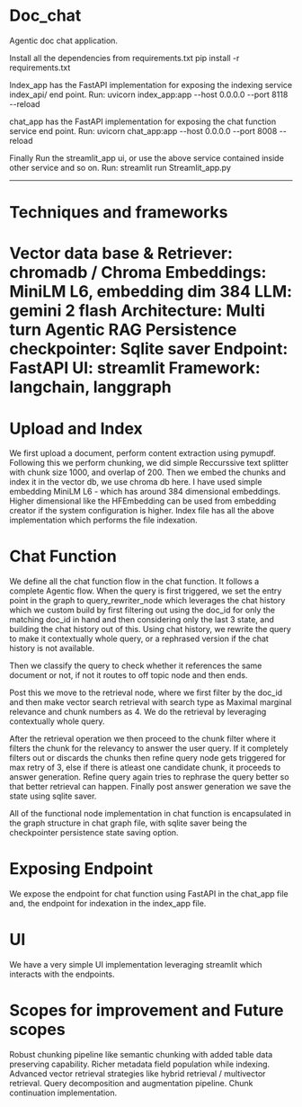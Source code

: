 # Doc_chat
Agentic doc chat application. 

Install all the dependencies from requirements.txt
pip install -r requirements.txt

Index_app has the FastAPI implementation for exposing the indexing service index_api/ end point.
Run: 
uvicorn index_app:app --host 0.0.0.0 --port 8118 --reload

chat_app has the FastAPI implementation for exposing the chat function service end point.
Run:
uvicorn chat_app:app --host 0.0.0.0 --port 8008 --reload

Finally Run the streamlit_app ui, or use the above service contained inside other service and so on.
Run:
streamlit run Streamlit_app.py

*******************************************************************************************************

Techniques and frameworks
================================================
Vector data base & Retriever: chromadb / Chroma
Embeddings: MiniLM L6, embedding dim 384
LLM: gemini 2 flash
Architecture: Multi turn Agentic RAG
Persistence checkpointer: Sqlite saver
Endpoint: FastAPI
UI: streamlit
Framework: langchain, langgraph
================================================


Upload and Index
=================
We first upload a document, perform content extraction using pymupdf.
Following this we perform chunking, we did simple Reccurssive text splitter with chunk size 1000, and overlap of 200.
Then we embed the chunks and index it in the vector db, we use chroma db here.
I have used simple embedding MiniLM L6 - which has around 384 dimensional embeddings.
Higher dimensional like the HFEmbedding can be used from embedding creator if the system configuration is higher.
Index file has all the above implementation which performs the file indexation.

Chat Function
=================
We define all the chat function flow in the chat function.
It follows a complete Agentic flow. When the query is first triggered, we set the entry point in the graph
to query_rewriter_node which leverages the chat history which we custom build by first filtering out using the doc_id 
for only the matching doc_id in hand and then considering only the last 3 state, and building the chat history out of this.
Using chat history, we rewrite the query to make it contextually whole query, or a rephrased version if the chat history is not available.

Then we classify the query to check whether it references the same document or not, if not it routes to off topic node and then ends.

Post this we move to the retrieval node, where we first filter by the doc_id and then make vector search retrieval with search type as
Maximal marginal relevance and chunk numbers as 4. We do the retrieval by leveraging contextually whole query.

After the retrieval operation we then proceed to the chunk filter where it filters the chunk for the relevancy to answer the
user query. If it completely filters out or discards the chunks then refine query node gets triggered for max retry of 3,
else if there is atleast one candidate chunk, it proceeds to answer generation.
Refine query again tries to rephrase the query better so that better retrieval can happen.
Finally post answer generation we save the state using sqlite saver.


All of the functional node implementation in chat function is encapsulated in the graph structure in chat graph file,
with sqlite saver being the checkpointer persistence state saving option.

Exposing Endpoint
===================
We expose the endpoint for chat function using FastAPI in the chat_app file and,
the endpoint for indexation in the index_app file.

UI
======
We have a very simple UI implementation leveraging streamlit which interacts with the endpoints.


Scopes for improvement and Future scopes
===========================================
Robust chunking pipeline like semantic chunking with added table data preserving capability.
Richer metadata field population while indexing.
Advanced vector retrieval strategies like hybrid retrieval / multivector retrieval.
Query decomposition and augmentation pipeline.
Chunk continuation implementation.

